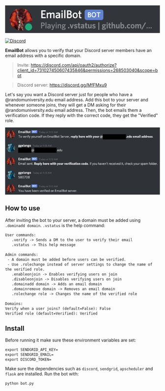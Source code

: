<p align="center">
  <img src="docs/emailbot.png" />
</p>

[![Discord](https://img.shields.io/discord/731028346569228288)](https://discord.gg/MfFMxu9)

**EmailBot** allows you to verify that your Discord server members have an email address with a specific domain.

> Invite: https://discord.com/api/oauth2/authorize?client_id=731027450607435846&permissions=268503040&scope=bot

> Discord server: https://discord.gg/MfFMxu9

Let's say you want  a Discord server just for people who have a @randomuniversity.edu email address. Add this bot to your server and whenever someone joins, they will get a DM asking for their @randomuniversity.edu email address. Then, the bot emails them a verification code. If they reply with the correct code, they get the "Verified" role.

<p align="center">
  <img src="docs/screenshot.png" />
</p>

## How to use

After inviting the bot to your server, a domain must be added using `.dominadd domain`. `.vstatus` is the help command:

```
User commands: 
   .verify -> Sends a DM to the user to verify their email
   .vstatus -> This help message

Admin commands: 
 - A domain must be added before users can be verified.
 - Use .rolechange instead of server settings to change the name of the verified role.
   .enableonjoin -> Enables verifying users on join
   .disableonjoin -> Disables verifying users on join
   .domainadd domain -> Adds an email domain
   .domainremove domain -> Removes an email domain
   .rolechange role -> Changes the name of the verified role

Domains: 
Verify when a user joins? (default=False): False
Verified role (default=Verified): Verified
```

## Install

Before running it make sure these environment variables are set:

```
export SENDGRID_API_KEY=
export SENDGRID_EMAIL=
export DISCORD_TOKEN=
```

Make sure the dependencies such as `discord`, `sendgrid`, `apscheduler` and `flask` are installed. Run the bot with:

```
python bot.py
```
